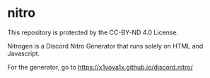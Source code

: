 # nitro
This repository is protected by the CC-BY-ND 4.0 License.

Nitrogen is a Discord Nitro Generator that runs solely on HTML and Javascript.

For the generator, go to https://x1vova1x.github.io/discord.nitro/
